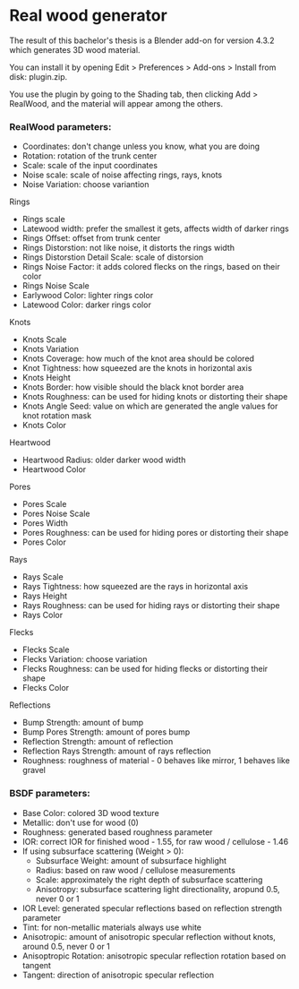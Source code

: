 # Real wood generator

The result of this bachelor's thesis is a Blender add-on for version 4.3.2 which generates 3D wood material.

You can install it by opening Edit > Preferences > Add-ons > Install from disk: plugin.zip.

You use the plugin by going to the Shading tab, then clicking Add > RealWood, and the material will appear among the others.

### RealWood parameters:
- Coordinates: don't change unless you know, what you are doing
- Rotation: rotation of the trunk center
- Scale: scale of the input coordinates
- Noise scale: scale of noise affecting rings, rays, knots
- Noise Variation: choose variantion

Rings
- Rings scale
- Latewood width: prefer the smallest it gets, affects width of darker rings
- Rings Offset: offset from trunk center
- Rings Distorstion: not like noise, it distorts the rings width
- Rings Distorstion Detail Scale: scale of distorsion
- Rings Noise Factor: it adds colored flecks on the rings, based on their color
- Rings Noise Scale
- Earlywood Color: lighter rings color
- Latewood Color: darker rings color

Knots
- Knots Scale
- Knots Variation
- Knots Coverage: how much of the knot area should be colored
- Knot Tightness: how squeezed are the knots in horizontal axis
- Knots Height
- Knots Border: how visible should the black knot border area
- Knots Roughness: can be used for hiding knots or distorting their shape
- Knots Angle Seed: value on which are generated the angle values for knot rotation mask
- Knots Color

Heartwood
- Heartwood Radius: older darker wood width
- Heartwood Color

Pores
- Pores Scale
- Pores Noise Scale
- Pores Width
- Pores Roughness: can be used for hiding pores or distorting their shape
- Pores Color

Rays
- Rays Scale
- Rays Tightness: how squeezed are the rays in horizontal axis
- Rays Height
- Rays Roughness: can be used for hiding rays or distorting their shape
- Rays Color

Flecks
- Flecks Scale
- Flecks Variation: choose variation
- Flecks Roughness: can be used for hiding flecks or distorting their shape
- Flecks Color

Reflections
- Bump Strength: amount of bump
- Bump Pores Strength: amount of pores bump
- Reflection Strength: amount of reflection
- Reflection Rays Strength: amount of rays reflection
- Roughness: roughness of material - 0 behaves like mirror, 1 behaves like gravel

### BSDF parameters:
- Base Color: colored 3D wood texture
- Metallic: don't use for wood (0)
- Roughness: generated based roughness parameter
- IOR: correct IOR for finished wood - 1.55, for raw wood / cellulose - 1.46
- If using subsurface scattering (Weight > 0):
    - Subsurface Weight: amount of subsurface highlight
    - Radius: based on raw wood / cellulose measurements
    - Scale: approximately the right depth of subsurface scattering
    - Anisotropy: subsurface scattering light directionality, aropund 0.5, never 0 or 1
- IOR Level: generated specular reflections based on reflection strength parameter
- Tint: for non-metallic materials always use white
- Anisotropic: amount of anisotropic specular reflection without knots, around 0.5, never 0 or 1
- Anisoptropic Rotation: anisotropic specular reflection rotation based on tangent
- Tangent: direction of anisotropic specular reflection



